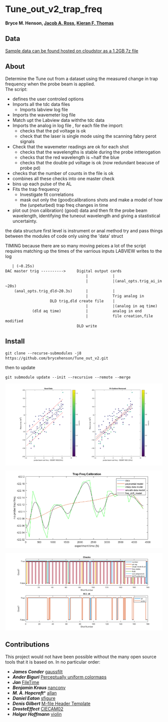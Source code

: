 # Tune_out_v2_trap_freq
**Bryce M. Henson, [Jacob A. Ross](https://github.com/GroundhogState), [Kieran F. Thomas](https://github.com/KF-Thomas)**  


## Data
[Sample data can be found hosted on cloudstor as a 1.2GB 7z file](https://cloudstor.aarnet.edu.au/plus/s/4Cm14OSxi9CqYIM/download)


## About
Determine the Tune out from a dataset using the measured change in trap frequency when the probe beam is applied.  
The script:
  * defines the user controled options
  * Imports all the tdc data files 
    * Imports labview log file
  * Imports the wavemeter log file
  * Match upt the Labview data withthe tdc data
  * Imports the analog in log file , for each file the import:
    * checks that the pd voltage is ok
    * check that the laser is single mode using the scanning fabry perot signals
  * Check that the wavemeter readings are ok for each shot
    * checks that the wavelengths is stable during the probe intterogation
    * checks that the red wavelength is ~half the blue
    * checks that the double pd voltage is ok (now redundant beacuse of probe pd)
  * checks that the number of counts in the file is ok
  * combines all these checks into one master check
  * bins up each pulse of the AL
  * Fits the trap frequency
    * Investigate fit correlations
    * mask out only the (good)calibrations shots and make a model of how the (unpeturbed) trap freq changes in time
  * plot out (non calibration) (good) data and then fit the probe beam
      wavelength, identifying the tuneout wavelength and giving a
      stastistical uncertainty.

the data structure
  first level is instrument or anal method
  try and pass things between the modules of code only using the 'data' struct


TIMING 
because there are so many moving peices a lot of the script requires matching up the times of the varrious inputs
LABVIEW writes to the log
```
   | (~0.25s)
DAC master trig ---------->		Digital output cards
									|			|
									|			|(anal_opts.trig_ai_in ~20s)
	(anal_opts.trig_dld~20.3s)		|			|
									|			Trig analog in
					DLD trig,dld create file	|
									|			|(analog in aq time)
			(dld aq time)			|			analog in end
									|			file creation,file modified
								DLD write

```

## Install
``` 
git clone --recurse-submodules -j8 https://github.com/brycehenson/Tune_out_v2.git 
```
then to update 
```
git submodule update --init --recursive --remote --merge
```


![An example TO](/figs/to_fit.png)

![An example TO](/figs/calibration_model.png)

![An example TO](/figs/logic.png)


## Contributions  
This project would not have been possible without the many open source tools that it is based on. In no particular order: 

* ***James Conder*** [gaussfilt](https://au.mathworks.com/matlabcentral/fileexchange/43182-gaussfilt-t-z-sigma)
* ***Ander Biguri*** [Perceptually uniform colormaps](https://au.mathworks.com/matlabcentral/fileexchange/51986-perceptually-uniform-colormaps)
* ***Jan*** [FileTime](https://au.mathworks.com/matlabcentral/fileexchange/24671-filetime)
* ***Benjamin Kraus*** [nanconv](https://au.mathworks.com/matlabcentral/fileexchange/41961-nanconv)
* ***M. A. Hopcroft**** [allan](https://au.mathworks.com/matlabcentral/fileexchange/13246-allan)
* ***Daniel Eaton***  [sfigure](https://au.mathworks.com/matlabcentral/fileexchange/8919-smart-silent-figure)
* ***Denis Gilbert***  [M-file Header Template](https://au.mathworks.com/matlabcentral/fileexchange/4908-m-file-header-template)
* ***DrosteEffect***  [CIECAM02](https://github.com/DrosteEffect/CIECAM02)
* ***Holger Hoffmann*** [violin](https://au.mathworks.com/matlabcentral/fileexchange/45134-violin-plot)
